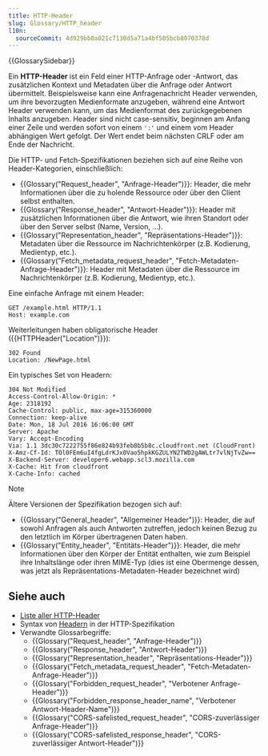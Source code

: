 ```yaml
---
title: HTTP-Header
slug: Glossary/HTTP_header
l10n:
  sourceCommit: 4d929bb0a021c7130d5a71a4bf505bcb8070378d
---
```


{{GlossarySidebar}}

Ein **HTTP-Header** ist ein Feld einer HTTP-Anfrage oder -Antwort, das zusätzlichen Kontext und Metadaten über die Anfrage oder Antwort übermittelt. Beispielsweise kann eine Anfragenachricht Header verwenden, um ihre bevorzugten Medienformate anzugeben, während eine Antwort Header verwenden kann, um das Medienformat des zurückgegebenen Inhalts anzugeben. Header sind nicht case-sensitiv, beginnen am Anfang einer Zeile und werden sofort von einem `':'` und einem vom Header abhängigen Wert gefolgt. Der Wert endet beim nächsten CRLF oder am Ende der Nachricht.

Die HTTP- und Fetch-Spezifikationen beziehen sich auf eine Reihe von Header-Kategorien, einschließlich:

- {{Glossary("Request_header", "Anfrage-Header")}}: Header, die mehr Informationen über die zu holende Ressource oder über den Client selbst enthalten.
- {{Glossary("Response_header", "Antwort-Header")}}: Header mit zusätzlichen Informationen über die Antwort, wie ihren Standort oder über den Server selbst (Name, Version, …).
- {{Glossary("Representation_header", "Repräsentations-Header")}}: Metadaten über die Ressource im Nachrichtenkörper (z.B. Kodierung, Medientyp, etc.).
- {{Glossary("Fetch_metadata_request_header", "Fetch-Metadaten-Anfrage-Header")}}: Header mit Metadaten über die Ressource im Nachrichtenkörper (z.B. Kodierung, Medientyp, etc.).

Eine einfache Anfrage mit einem Header:

```http
GET /example.html HTTP/1.1
Host: example.com
```

Weiterleitungen haben obligatorische Header ({{HTTPHeader("Location")}}):

```http
302 Found
Location: /NewPage.html
```

Ein typisches Set von Headern:

```http
304 Not Modified
Access-Control-Allow-Origin: *
Age: 2318192
Cache-Control: public, max-age=315360000
Connection: keep-alive
Date: Mon, 18 Jul 2016 16:06:00 GMT
Server: Apache
Vary: Accept-Encoding
Via: 1.1 3dc30c7222755f86e824b93feb8b5b8c.cloudfront.net (CloudFront)
X-Amz-Cf-Id: TOl0FEm6uI4fgLdrKJx0Vao5hpkKGZULYN2TWD2gAWLtr7vlNjTvZw==
X-Backend-Server: developer6.webapp.scl3.mozilla.com
X-Cache: Hit from cloudfront
X-Cache-Info: cached
```

> [!NOTE]
> Ältere Versionen der Spezifikation bezogen sich auf:
>
> - {{Glossary("General_header", "Allgemeiner Header")}}: Header, die auf sowohl Anfragen als auch Antworten zutreffen, jedoch keinen Bezug zu den letztlich im Körper übertragenen Daten haben.
> - {{Glossary("Entity_header", "Entitäts-Header")}}: Header, die mehr Informationen über den Körper der Entität enthalten, wie zum Beispiel ihre Inhaltslänge oder ihren MIME-Typ (dies ist eine Obermenge dessen, was jetzt als Repräsentations-Metadaten-Header bezeichnet wird)

## Siehe auch

- [Liste aller HTTP-Header](/de/docs/Web/HTTP/Reference/Headers)
- Syntax von [Headern](https://datatracker.ietf.org/doc/html/rfc7230#section-3.2) in der HTTP-Spezifikation
- Verwandte Glossarbegriffe:
  - {{Glossary("Request_header", "Anfrage-Header")}}
  - {{Glossary("Response_header", "Antwort-Header")}}
  - {{Glossary("Representation_header", "Repräsentations-Header")}}
  - {{Glossary("Fetch_metadata_request_header", "Fetch-Metadaten-Anfrage-Header")}}
  - {{Glossary("Forbidden_request_header", "Verbotener Anfrage-Header")}}
  - {{Glossary("Forbidden_response_header_name", "Verbotener Antwort-Header-Name")}}
  - {{Glossary("CORS-safelisted_request_header", "CORS-zuverlässiger Anfrage-Header")}}
  - {{Glossary("CORS-safelisted_response_header", "CORS-zuverlässiger Antwort-Header")}}
